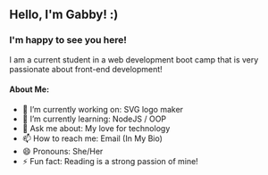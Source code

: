 ## Hello, I'm Gabby! :)

### I'm happy to see you here!

I am a current student in a web development boot camp that is very passionate about front-end development!

#### About Me:

- 🔭 I’m currently working on: SVG logo maker
- 🌱 I’m currently learning: NodeJS / OOP
- 💬 Ask me about: My love for technology
- 📫 How to reach me: Email (In My Bio)
- 😄 Pronouns: She/Her
- ⚡ Fun fact: Reading is a strong passion of mine!

